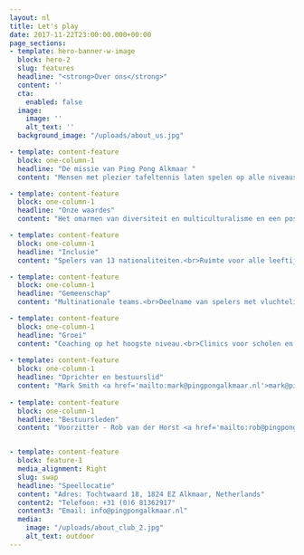 ```yaml
---
layout: nl
title: Let's play
date: 2017-11-22T23:00:00.000+00:00
page_sections:
- template: hero-banner-w-image
  block: hero-2
  slug: features
  headline: "<strong>Over ons</strong>"
  content: ''
  cta:
    enabled: false
  image:
    image: ''
    alt_text: ''
  background_image: "/uploads/about_us.jpg"

- template: content-feature
  block: one-column-1
  headline: "De missie van Ping Pong Alkmaar "
  content: "Mensen met plezier tafeltennis laten spelen op alle niveaus en samen een leven lang sporten."

- template: content-feature
  block: one-column-1
  headline: "Onze waardes"
  content: "Het omarmen van diversiteit en multiculturalisme en een positief gevoel van saamhorigheid te creëren."

- template: content-feature
  block: one-column-1
  headline: "Inclusie"
  content: "Spelers van 13 nationaliteiten.<br>Ruimte voor alle leeftijden.<br>Een veilige plek voor ondervertegenwoordigde groepen."

- template: content-feature
  block: one-column-1
  headline: "Gemeenschap"
  content: "Multinationale teams.<br>Deelname van spelers met vluchtelingen status.<br>Internationale uitwisselingen."

- template: content-feature
  block: one-column-1
  headline: "Groei"
  content: "Coaching op het hoogste niveau.<br>Clinics voor scholen en bedrijven.<br>Open toernooien voor iedereen toegankelijk."
 
- template: content-feature
  block: one-column-1
  headline: "Oprichter en bestuurslid"
  content: "Mark Smith <a href='mailto:mark@pingpongalkmaar.nl'>mark@pingpongalkmaar.nl</a>"
 
- template: content-feature
  block: one-column-1
  headline: "Bestuursleden"
  content: "Voorzitter - Rob van der Horst <a href='mailto:rob@pingpongalkmaar.nl'>rob@pingpongalkmaar.nl</a><br>Secretaris - Ingrid van der Horst <a href='mailto:ingrid@pingpongalkmaar.nl'>ingrid@pingpongalkmaar.nl</a><br>Penningmeester - Fleur van der Horst <a href='mailto:fleur@pingpongalkmaar.nl'>fleur@pingpongalkmaar.nl</a><br>Algemeen bestuurslid - Peter Stoop <a href='mailto:peter@pingpongalkmaar.nl'>peter@pingpongalkmaar.nl</a><br>"


- template: content-feature
  block: feature-1
  media_alignment: Right
  slug: swap
  headline: "Speellocatie"
  content: "Adres: Tochtwaard 18, 1824 EZ Alkmaar, Netherlands"
  content2: "Telefoon: +31 (0)6 81362917"
  content3: "Email: info@pingpongalkmaar.nl"
  media:
    image: "/uploads/about_club_2.jpg"
    alt_text: outdoor
---
```

